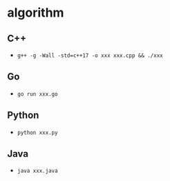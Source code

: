 # algorithm

## C++
 - `g++ -g -Wall -std=c++17 -o xxx xxx.cpp && ./xxx`

## Go
 - `go run xxx.go`

## Python
 - `python xxx.py`

## Java
 - `java xxx.java`
